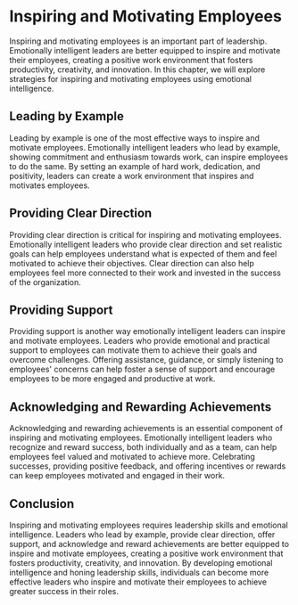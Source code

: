 Inspiring and Motivating Employees
================================================================

Inspiring and motivating employees is an important part of leadership. Emotionally intelligent leaders are better equipped to inspire and motivate their employees, creating a positive work environment that fosters productivity, creativity, and innovation. In this chapter, we will explore strategies for inspiring and motivating employees using emotional intelligence.

Leading by Example
------------------

Leading by example is one of the most effective ways to inspire and motivate employees. Emotionally intelligent leaders who lead by example, showing commitment and enthusiasm towards work, can inspire employees to do the same. By setting an example of hard work, dedication, and positivity, leaders can create a work environment that inspires and motivates employees.

Providing Clear Direction
-------------------------

Providing clear direction is critical for inspiring and motivating employees. Emotionally intelligent leaders who provide clear direction and set realistic goals can help employees understand what is expected of them and feel motivated to achieve their objectives. Clear direction can also help employees feel more connected to their work and invested in the success of the organization.

Providing Support
-----------------

Providing support is another way emotionally intelligent leaders can inspire and motivate employees. Leaders who provide emotional and practical support to employees can motivate them to achieve their goals and overcome challenges. Offering assistance, guidance, or simply listening to employees' concerns can help foster a sense of support and encourage employees to be more engaged and productive at work.

Acknowledging and Rewarding Achievements
----------------------------------------

Acknowledging and rewarding achievements is an essential component of inspiring and motivating employees. Emotionally intelligent leaders who recognize and reward success, both individually and as a team, can help employees feel valued and motivated to achieve more. Celebrating successes, providing positive feedback, and offering incentives or rewards can keep employees motivated and engaged in their work.

Conclusion
----------

Inspiring and motivating employees requires leadership skills and emotional intelligence. Leaders who lead by example, provide clear direction, offer support, and acknowledge and reward achievements are better equipped to inspire and motivate employees, creating a positive work environment that fosters productivity, creativity, and innovation. By developing emotional intelligence and honing leadership skills, individuals can become more effective leaders who inspire and motivate their employees to achieve greater success in their roles.
